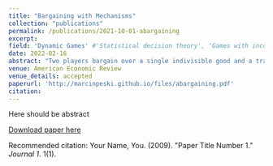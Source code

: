 ```yaml
---
title: "Bargaining with Mechanisms"
collection: "publications"
permalink: /publications/2021-10-01-abargaining
excerpt: 
field: 'Dynamic Games' #'Statistical decision theory', 'Games with incomplete information', 'Dynamic Games', 'Social economics'
date: 2022-02-16
abstract: "Two players bargain over a single indivisible good and a transfer, with one-sided incomplete information about preferences. Both players can offer arbitrary mechanisms to determine the allocation. We show that there is a unique perfect Bayesian equilibrium outcome. In the equilibrium, one of the players proposes a menu that is optimal for the uninformed player among all menus, such that each type of the informed player receives at least her payoff under complete information. The optimal menu can be implemented with at most three allocations. Under a natural assumption on the uninformed player's beliefs, the optimal menu coincides with the Myerson's neutral solution to the bargaining problem in this environment. "
venue: American Economic Review
venue_details: accepted
paperurl: 'http://marcinpeski.github.io/files/abargaining.pdf'
citation: 
---
```

Here should be abstract

[Download paper here](http://academicpages.github.io/files/paper1.pdf)

Recommended citation: Your Name, You. (2009). "Paper Title Number 1." <i>Journal 1</i>. 1(1).